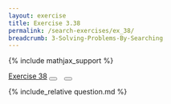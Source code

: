 ```yaml
---
layout: exercise
title: Exercise 3.38
permalink: /search-exercises/ex_38/
breadcrumb: 3-Solving-Problems-By-Searching
---
```


{% include mathjax_support %}
<div class="card">
<div class="card-header p-2">
<a href='#' class="p-2">Exercise 38</a>
<button type="button" class="btn btn-dark float-right" title="Solve this Exercise" onclick="solve('ex3.38');" href="#"><i id="ex3.38" class="fas fa-pen" style="color:white"></i></button>
<a class="edit_question" href="#"><button type="button" class="btn btn-dark float-right" title="Edit this Question"  style="margin-left:10px; margin-right:10px;" onclick="edit('ex3.38');" href="#"><i id="ex3.38" class="far fa-edit" style="color:white"></i></button></a>
</div>
<div class="card-body">
<p class="card-text">{% include_relative question.md %}</p>
</div>
</div>
<br>
